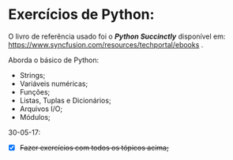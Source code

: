 # Exercícios de Python:

O livro de referência usado foi o ___Python Succinctly___ disponível em: <https://www.syncfusion.com/resources/techportal/ebooks> .

Aborda o básico de Python:
- Strings;  
- Variáveis numéricas;
- Funções;  
- Listas, Tuplas e Dicionários;
- Arquivos I/O;
- Módulos;

30-05-17:
- [x] ~~Fazer exercícios com todos os tópicos acima;~~
